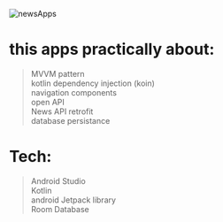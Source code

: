 ![newsApps](https://user-images.githubusercontent.com/53375007/198886699-732aa463-9622-4daf-9990-b1571d5d868a.png)

# this apps practically about:
> MVVM pattern  
> kotlin dependency injection (koin)  
> navigation components  
> open API  
> News API
> retrofit  
> database persistance  

# Tech:  
> Android Studio  
> Kotlin  
> android Jetpack library  
> Room Database  
